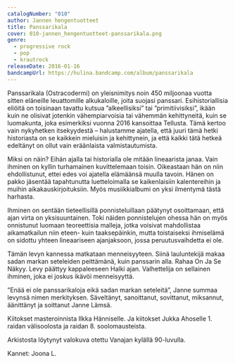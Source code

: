 ```yaml
---
catalogNumber: "010"
author: Jannen hengentuotteet
title: Panssarikala
cover: 010-jannen_hengentuotteet-panssarikala.png
genre:
  - progressive rock
  - pop
  - krautrock
releaseDate: 2016-01-16
bandcampUrl: https://hulina.bandcamp.com/album/panssarikala
---
```

Panssarikala (Ostracodermi) on yleisnimitys noin 450 miljoonaa vuotta sitten eläneille leuattomille alkukaloille, joita suojasi panssari. Esihistoriallisia eliöitä on toisinaan tavattu kutsua ”alkeellisiksi” tai ”primitiivisiksi”, ikään kuin ne olisivat jotenkin vähempiarvoisia tai vähemmän kehittyneitä, kuin se luomakunta, joka esimerkiksi vuonna 2016 kansoittaa Tellusta. Tämä kertoo vain nykyhetken itsekyydestä – halustamme ajatella, että juuri tämä hetki historiasta on se kaikkein mieluisin ja kehittynein, ja että kaikki tätä hetkeä edeltänyt on ollut vain eräänlaista valmistautumista.

Miksi on näin? Eihän ajalla tai historialla ole mitään lineaarista janaa. Vain ihminen on kyllin turhamainen kuvittelemaan toisin. Oikeastaan hän on niin ehdollistunut, ettei edes voi ajatella elämäänsä muulla tavoin. Hänen on pakko jäsentää tapahtunutta luetteloimalla se kaikenlaisiin kalentereihin ja muihin aikakauskirjoituksiin. Myös musiikkialbumi on yksi ilmentymä tästä harhasta.

Ihminen on sentään tieteellisillä ponnisteluillaan päätynyt osoittamaan, että ajan virta on yksisuuntainen. Toki näiden ponnistelujen ohessa hän on myös onnistunut luomaan teoreettisia malleja, jotka voisivat mahdollistaa aikamatkailun niin eteen- kuin taaksepäinkin, mutta toistaiseksi ihmiselämä on sidottu yhteen lineaariseen ajanjaksoon, jossa peruutusvaihdetta ei ole.

Tämän levyn kannessa matkataan menneisyyteen. Siinä lauluntekijä makaa sadan markan seteleiden peittämänä, kuin panssarin alla. Rahaa On Ja Se Näkyy. Levy päättyy kappaleeseen Halki ajan. Valhettelija on sellainen ihminen, joka ei joskus ikävöi menneisyyttä.

”Enää ei ole panssarikaloja eikä sadan markan seteleitä”, Janne summaa levynsä nimen merkityksen.
Säveltänyt, sanoittanut, sovittanut, miksannut, äänittänyt ja soittanut Janne Lämsä.

Kiitokset masteroinnista Ilkka Hänniselle. Ja kiitokset Jukka Ahoselle 1. raidan välisoolosta ja raidan 8. soolomausteista. 

Arkistosta löytynyt valokuva otettu Vanajan kylällä 90-luvulla.

Kannet: Joona L.
